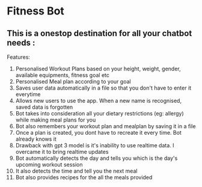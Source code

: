 # Fitness Bot

This is a onestop destination for all your chatbot needs :
-

Features:

1. Personalised Workout Plans based on your height, weight, gender, available equipments, fitness goal etc
2. Personalised Meal plan according to your goal
3. Saves user data automatically in a file so that you don't have to enter it everytime
4. Allows new users to use the app. When a new name is recognised, saved data is forgotten
5. Bot takes into consideration all your dietary restrictions (eg: allergy) while making meal plans for you
6. Bot also remembers your workout plan and mealplan by saving it in a file
7. Once a plan is created, you dont have to recreate it every time. Bot already knows it
8. Drawback with gpt 3 model is it's inability to use realtime data. I overcame it to bring realtime updates
9. Bot automatically detects the day and tells you which is the day's upcoming workout session
10. It also detects the time and tell you the next meal
11. Bot also provides recipes for the all the meals provided



